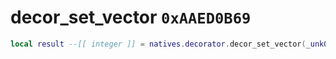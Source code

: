 # decor_set_vector `0xAAED0B69`

```lua
local result --[[ integer ]] = natives.decorator.decor_set_vector(_unk0 --[[ integer ]], _unk1 --[[ integer ]], _unk2 --[[ integer ]], _unk3 --[[ integer ]], _unk4 --[[ integer ]])
```